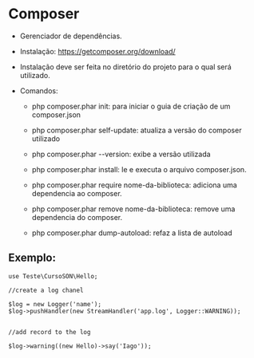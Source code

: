 # Composer

- Gerenciador de dependências.
- Instalação: https://getcomposer.org/download/
- Instalação deve ser feita no diretório do projeto para o qual será utilizado.

- Comandos:
    - php composer.phar init: para iniciar o guia de criação de um composer.json

    - php composer.phar self-update: atualiza a versão do composer utilizado

    - php composer.phar --version: exibe a versão utilizada

    - php composer.phar install: le e executa o arquivo composer.json.

    - php composer.phar require nome-da-biblioteca: adiciona uma dependencia ao composer.

    - php composer.phar remove nome-da-biblioteca: remove uma dependencia do composer.

    - php composer.phar dump-autoload: refaz a lista de autoload

## Exemplo:

```
use Teste\CursoSON\Hello;

//create a log chanel

$log = new Logger('name');
$log->pushHandler(new StreamHandler('app.log', Logger::WARNING));


//add record to the log

$log->warning((new Hello)->say('Iago'));
```